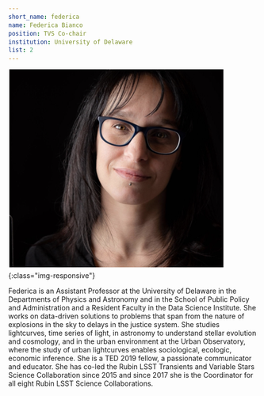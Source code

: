 ```yaml
---
short_name: federica
name: Federica Bianco
position: TVS Co-chair
institution: University of Delaware
list: 2
---
```

![Federica Bianco](images/federica.png){:class="img-responsive"}

Federica is an Assistant Professor at the University of Delaware in the Departments of Physics and Astronomy and in the School of Public Policy and Administration and a Resident Faculty in the Data Science Institute. She works on data-driven solutions to problems that span from the nature of explosions in the sky to delays in the justice system. She studies lightcurves, time series of light, in astronomy to understand stellar evolution and cosmology, and in the urban environment at the Urban Observatory, where the study of urban lightcurves enables sociological, ecologic, economic inference. She is a TED 2019 fellow, a passionate
   communicator and educator. She has co-led the Rubin LSST Transients and Variable Stars Science Collaboration since 2015 and since 2017 she is the Coordinator for all eight Rubin LSST Science Collaborations.
